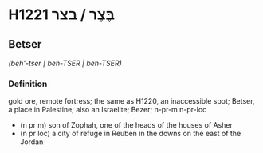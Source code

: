 # H1221 בֶּצֶר / בצר

## Betser

_(beh'-tser | beh-TSER | beh-TSER)_

### Definition

gold ore, remote fortress; the same as H1220, an inaccessible spot; Betser, a place in Palestine; also an Israelite; Bezer; n-pr-m n-pr-loc

- (n pr m) son of Zophah, one of the heads of the houses of Asher
- (n pr loc) a city of refuge in Reuben in the downs on the east of the Jordan
